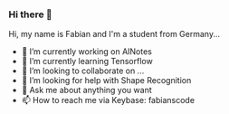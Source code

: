 ### Hi there 👋


Hi, my name is Fabian and I'm a student from Germany...

- 🔭 I’m currently working on AINotes
- 🌱 I’m currently learning Tensorflow
- 👯 I’m looking to collaborate on ...
- 🤔 I’m looking for help with Shape Recognition
- 💬 Ask me about anything you want
- 📫 How to reach me via Keybase: fabianscode
